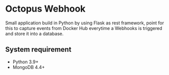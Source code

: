 # Octopus Webhook
Small application build in Python by using Flask as rest framework, point for this to capture events from Docker Hub everytime a Webhooks is triggered and store it into a database.

## System requirement
- Python 3.9+
- MongoDB 4.4+
